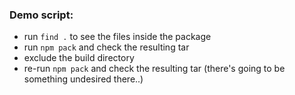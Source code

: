 ### Demo script:
 - run `find .` to see the files inside the package
 - run `npm pack` and check the resulting tar
 - exclude the build directory
 - re-run `npm pack` and check the resulting tar (there's going to be something undesired there..)
